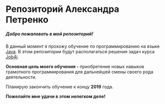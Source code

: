 # Репозиторий Александра Петренко

##### Добро пожаловать в мой репозиторий!

В данный момент я прохожу обучение по программированию на языке [Java](https://java.com/ru/download/).
В этом репозитории будут располагаться решения задач курса [Job4j](https://job4j.ru/).

**Основная цель моего обучения -** приобретение новых навыков грамотного программирования для дальнейшей смены cвоего рода деятельности.

Планирую закончить обучение к концу **2019** года.

**Пожелайте мне удачи в этом нелегком деле!**
